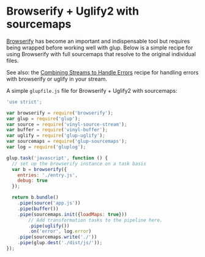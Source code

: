 # Browserify + Uglify2 with sourcemaps

[Browserify](https://github.com/browserify/browserify) has become an important and indispensable
tool but requires being wrapped before working well with glup. Below is a simple recipe for using
Browserify with full sourcemaps that resolve to the original individual files.

See also: the [Combining Streams to Handle Errors](https://github.com/glupjs/glup/blob/master/docs/recipes/combining-streams-to-handle-errors.md) recipe for handling errors with browserify or uglify in your stream.

A simple `glupfile.js` file for Browserify + Uglify2 with sourcemaps:

``` javascript
'use strict';

var browserify = require('browserify');
var glup = require('glup');
var source = require('vinyl-source-stream');
var buffer = require('vinyl-buffer');
var uglify = require('glup-uglify');
var sourcemaps = require('glup-sourcemaps');
var log = require('gluplog');

glup.task('javascript', function () {
  // set up the browserify instance on a task basis
  var b = browserify({
    entries: './entry.js',
    debug: true
  });

  return b.bundle()
    .pipe(source('app.js'))
    .pipe(buffer())
    .pipe(sourcemaps.init({loadMaps: true}))
        // Add transformation tasks to the pipeline here.
        .pipe(uglify())
        .on('error', log.error)
    .pipe(sourcemaps.write('./'))
    .pipe(glup.dest('./dist/js/'));
});
```
